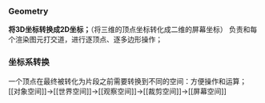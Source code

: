 ### Geometry
**将3D坐标转换成2D坐标；**（将三维的顶点坐标转化成二维的屏幕坐标）
负责和每个渲染图元打交道，进行逐顶点、逐多边形操作；
### 坐标系转换
一个顶点在最终被转化为片段之前需要转换到不同的空间：方便操作和运算；
[[对象空间]]→[[世界空间]]→[[观察空间]]→[[裁剪空间]]→[[屏幕空间]]

